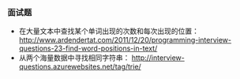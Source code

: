### 面试题

*	在大量文本中查找某个单词出现的次数和每次出现的位置： <http://www.ardendertat.com/2011/12/20/programming-interview-questions-23-find-word-positions-in-text/>
*	从两个海量数据中寻找相同字符串： <http://interview-questions.azurewebsites.net/tag/trie/>